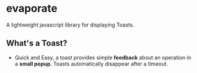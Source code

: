 # evaporate

A lightweight javascript library for displaying Toasts.

## What's a Toast?

- Quick and Easy, a toast provides simple **feedback** about an operation in a **small popup**. Toasts automatically disappear after a timeout.

